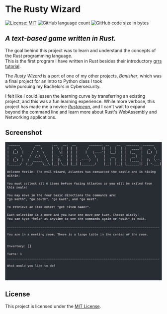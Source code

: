 # The Rusty Wizard

[![License: MIT](https://img.shields.io/badge/License-MIT-yellow.svg?style=plastic)](https://opensource.org/licenses/MIT) ![GitHub language count](https://img.shields.io/github/languages/count/iitoneloc/rusty_wizard?style=plastic) ![GitHub code size in bytes](https://img.shields.io/github/languages/code-size/iitoneloc/rusty_wizard?style=plastic)

## *A text-based game written in Rust.*

The goal behind this project was to learn and understand the concepts of the Rust programming language.  
This is the first program I have written in Rust besides their introductory [grrs tutorial](https://rust-cli.github.io/book/tutorial/impl-draft.html).  

The *Rusty Wizard* is a port of one of my other projects, *Banisher*, which was a final project for an Intro to Python class I took  
while pursuing my Bachelors in Cybersecurity.

I felt like I could lessen the learning curve by transferring an existing project, and this was a fun learning experience.  While more verbose, this project has made me a novice [*Rustacean*](https://www.rustaceans.org/), and I can't wait to expand beyond the command line and learn more about Rust's WebAssembly and Networking applications.  

## Screenshot

![Rusty Wizard Screenshot](./assets/screenshot.png)

## License

This project is licensed under the [MIT License](./LICENSE).
